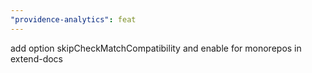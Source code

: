 ```yaml
---
"providence-analytics": feat
---
```


add option skipCheckMatchCompatibility and enable for monorepos in extend-docs
